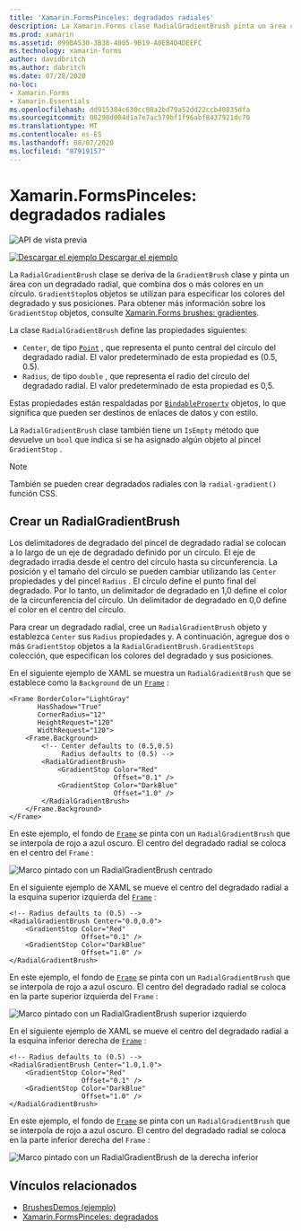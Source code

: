 ```yaml
---
title: 'Xamarin.FormsPinceles: degradados radiales'
description: La Xamarin.Forms clase RadialGradientBrush pinta un área con un degradado radial.
ms.prod: xamarin
ms.assetid: 099BA530-3B38-4005-9B19-A0EB4D4DEEFC
ms.technology: xamarin-forms
author: davidbritch
ms.author: dabritch
ms.date: 07/28/2020
no-loc:
- Xamarin.Forms
- Xamarin.Essentials
ms.openlocfilehash: dd915384c630cc08a2bd79a52dd22ccb40835dfa
ms.sourcegitcommit: 08290d004d1a7e7ac579bf1f96abf8437921dc70
ms.translationtype: MT
ms.contentlocale: es-ES
ms.lasthandoff: 08/07/2020
ms.locfileid: "87919157"
---
```

# <a name="no-locxamarinforms-brushes-radial-gradients"></a>Xamarin.FormsPinceles: degradados radiales

![API de vista previa](~/media/shared/preview.png "Esta API se encuentra en versión preliminar.")

[![Descargar el ejemplo](~/media/shared/download.png) Descargar el ejemplo](https://docs.microsoft.com/samples/xamarin/xamarin-forms-samples/userinterface-brushdemos/)

La `RadialGradientBrush` clase se deriva de la `GradientBrush` clase y pinta un área con un degradado radial, que combina dos o más colores en un círculo. `GradientStop`los objetos se utilizan para especificar los colores del degradado y sus posiciones. Para obtener más información sobre los `GradientStop` objetos, consulte [ Xamarin.Forms brushes: gradientes](gradient.md).

La clase `RadialGradientBrush` define las propiedades siguientes:

- `Center`, de tipo [`Point`](xref:Xamarin.Forms.Point) , que representa el punto central del círculo del degradado radial. El valor predeterminado de esta propiedad es (0.5, 0.5).
- `Radius`, de tipo `double` , que representa el radio del círculo del degradado radial. El valor predeterminado de esta propiedad es 0,5.

Estas propiedades están respaldadas por [`BindableProperty`](xref:Xamarin.Forms.BindableProperty) objetos, lo que significa que pueden ser destinos de enlaces de datos y con estilo.

La `RadialGradientBrush` clase también tiene un `IsEmpty` método que devuelve un `bool` que indica si se ha asignado algún objeto al pincel `GradientStop` .

> [!NOTE]
> También se pueden crear degradados radiales con la `radial-gradient()` función CSS.

## <a name="create-a-radialgradientbrush"></a>Crear un RadialGradientBrush

Los delimitadores de degradado del pincel de degradado radial se colocan a lo largo de un eje de degradado definido por un círculo. El eje de degradado irradia desde el centro del círculo hasta su circunferencia. La posición y el tamaño del círculo se pueden cambiar utilizando las `Center` propiedades y del pincel `Radius` . El círculo define el punto final del degradado. Por lo tanto, un delimitador de degradado en 1,0 define el color de la circunferencia del círculo. Un delimitador de degradado en 0,0 define el color en el centro del círculo.

Para crear un degradado radial, cree un `RadialGradientBrush` objeto y establezca `Center` sus `Radius` propiedades y. A continuación, agregue dos o más `GradientStop` objetos a la `RadialGradientBrush.GradientStops` colección, que especifican los colores del degradado y sus posiciones.

En el siguiente ejemplo de XAML se muestra un `RadialGradientBrush` que se establece como la `Background` de un [`Frame`](xref:Xamarin.Forms.Frame) :

```xaml    
<Frame BorderColor="LightGray"
       HasShadow="True"
       CornerRadius="12"
       HeightRequest="120"
       WidthRequest="120">
    <Frame.Background>
        <!-- Center defaults to (0.5,0.5)
             Radius defaults to (0.5) -->
        <RadialGradientBrush>
            <GradientStop Color="Red"
                          Offset="0.1" />
            <GradientStop Color="DarkBlue"
                          Offset="1.0" />
        </RadialGradientBrush>
    </Frame.Background>
</Frame>
```

En este ejemplo, el fondo de [`Frame`](xref:Xamarin.Forms.Frame) se pinta con un `RadialGradientBrush` que se interpola de rojo a azul oscuro. El centro del degradado radial se coloca en el centro del `Frame` :

![Marco pintado con un RadialGradientBrush centrado](radialgradient-images/center.png)

En el siguiente ejemplo de XAML se mueve el centro del degradado radial a la esquina superior izquierda del [`Frame`](xref:Xamarin.Forms.Frame) :

```xaml
<!-- Radius defaults to (0.5) -->
<RadialGradientBrush Center="0.0,0.0">
    <GradientStop Color="Red"
                  Offset="0.1" />
    <GradientStop Color="DarkBlue"
                  Offset="1.0" />
</RadialGradientBrush>
```

En este ejemplo, el fondo de [`Frame`](xref:Xamarin.Forms.Frame) se pinta con un `RadialGradientBrush` que se interpola de rojo a azul oscuro. El centro del degradado radial se coloca en la parte superior izquierda del `Frame` :

![Marco pintado con un RadialGradientBrush superior izquierdo](radialgradient-images/top-left.png)

En el siguiente ejemplo de XAML se mueve el centro del degradado radial a la esquina inferior derecha de [`Frame`](xref:Xamarin.Forms.Frame) :

```xaml
<!-- Radius defaults to (0.5) -->
<RadialGradientBrush Center="1.0,1.0">
    <GradientStop Color="Red"
                  Offset="0.1" />
    <GradientStop Color="DarkBlue"
                  Offset="1.0" />
</RadialGradientBrush>            
```

En este ejemplo, el fondo de [`Frame`](xref:Xamarin.Forms.Frame) se pinta con un `RadialGradientBrush` que se interpola de rojo a azul oscuro. El centro del degradado radial se coloca en la parte inferior derecha del `Frame` :

![Marco pintado con un RadialGradientBrush de la derecha inferior](radialgradient-images/bottom-right.png)

## <a name="related-links"></a>Vínculos relacionados

- [BrushesDemos (ejemplo)](https://docs.microsoft.com/samples/xamarin/xamarin-forms-samples/userinterface-brushdemos/)
- [Xamarin.FormsPinceles: degradados](gradient.md)

